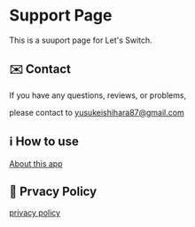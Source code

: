 # Support Page

This is a suuport page for Let's Switch.

## ✉️ Contact

If you have any questions, reviews, or problems,

please contact to <yusukeishihara87@gmail.com>


## ℹ️ How to use

[About this app](https://portfolio-yishihara11201.vercel.app/articles/LetsSwitch)


## 🔐 Prvacy Policy

[privacy policy](https://yishihara11201.github.io/Bedtime-Smartphone/PrivacyPolicy)
